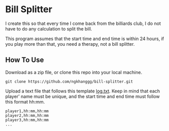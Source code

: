 <h1>Bill Splitter</h1>

<p>
  I create this so that every time I come back from the billiards club, I do not have to do any calculation to split the bill.
</p>

<p>
  This program assumes that the start time and end time is within 24 hours, if you play more than that, you need a therapy, not a bill splitter.
</p>

<h2>How To Use</h2>
<p>
  Download as a zip file, or clone this repo into your local machine.
  <pre><code>git clone https://github.com/ngkhanggg/bill-splitter.git</code></pre>
</p>
<p>
  Upload a text file that follows this template <a href="https://github.com/ngkhanggg/bill-splitter/blob/main/log.txt" target="_self">log.txt</a>.
  Keep in mind that each player' name must be unique, and the start time and end time must follow this format hh:mm.
  <pre><code>player1,hh:mm,hh:mm
player2,hh:mm,hh:mm
player3,hh:mm,hh:mm
...</code></pre>
</p>
